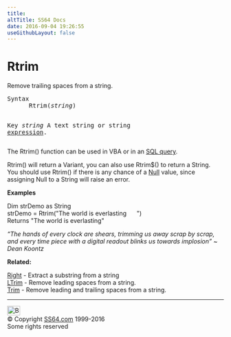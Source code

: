 ```yaml
---
title:
altTitle: SS64 Docs
date: 2016-09-04 19:26:55
useGithubLayout: false
---
```

<!-- #BeginLibraryItem "/Library/head_access.lbi" --><!-- #EndLibraryItem --><h1>Rtrim</h1>
<p>  Remove trailing spaces from a string.</p>
<pre>Syntax
      Rtrim(<i>string</i>)

Key
   <i>string</i>    A text string or string <a href="stringexpression.html">expression</a>.
</pre>
<p> The Rtrim() function can be used in VBA or in an <a href="syntax-functions.html">SQL query</a>.</p>
<p><span class="code">Rtrim()</span> will return a Variant, you can also use <span class="code">Rtrim$()</span> to return a String. <br>
You should use <span class="code">Rtrim()</span> if there is any chance of a <a href="syntax-null.html">Null</a> value, since assigning Null to a String will raise an error.</p>
<p><b>Examples</b></p>
<p><span class="code">Dim strDemo as String <br>
strDemo = Rtrim("The world is everlasting &nbsp;&nbsp;&nbsp;&nbsp;&nbsp;")<br>
</span>Returns <span class="code">"The world is everlasting"</span></p>
<p class="quote"><i>“The hands of every clock are shears, trimming us away scrap by scrap, and every time piece with a digital readout blinks us towards implosion” ~ Dean Koontz</i></p>
<p><b>Related:</b></p>
<p><a href="right.html">Right</a> - Extract a substring from a string<br>
<a href="ltrim.html">LTrim</a> - Remove leading spaces from a string.<br>
<a href="trim.html">Trim</a> - Remove leading and trailing spaces from a string.</p><!-- #BeginLibraryItem "/Library/foot_access.lbi" --><p>
<!-- access -->

<hr>
<div id="bl" class="footer"><a href="rtrim.html#"><img src="../images/top.png" width="30" height="22" alt="Back to the Top"></a></div>
<div id="br" class="footer, tagline">© Copyright <a href="http://ss64.com/">SS64.com</a> 1999-2016<br>
Some rights reserved</div><!-- #EndLibraryItem -->

